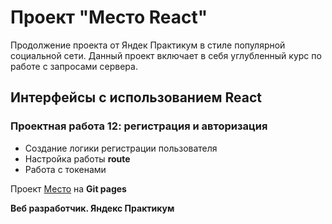 # Проект "Место React"
Продолжение проекта от Яндек Практикум в стиле популярной социальной сети. Данный проект включает в себя углубленный курс по работе с запросами сервера.

## Интерфейсы с использованием React
### Проектная работа 12: регистрация и авторизация
* Создание логики регистрации пользователя
* Настройка работы __route__
* Работа с токенами

Проект [Место](https://VyacheslavKuznetso.github.io/react-mesto-auth/) на **Git pages**

**Веб разработчик. Яндекс Практикум**
